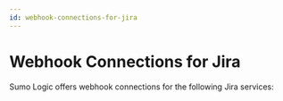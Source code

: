 ```yaml
---
id: webhook-connections-for-jira
---
```


# Webhook Connections for Jira

Sumo Logic offers webhook connections for the following Jira services:
